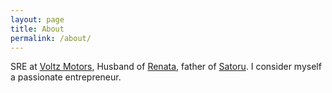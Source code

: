 ```yaml
---
layout: page
title: About
permalink: /about/
---
```


SRE at [Voltz Motors](https://voltzmotors.com), Husband of [Renata](https://instagram.com/renatahitomii), father of [Satoru](https://instagram.com/bloguinhobabyjapa). I consider myself a passionate entrepreneur.
